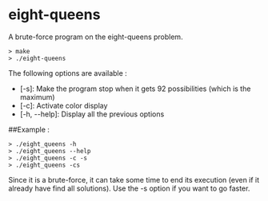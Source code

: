 eight-queens
============

A brute-force program on the eight-queens problem.

```Shell
> make
> ./eight-queens
```

The following options are available :
 * [-s]: Make the program stop when it gets 92 possibilities (which is the maximum)
 * [-c]: Activate color display
 * [-h, --help]: Display all the previous options

##Example :

```Shell
> ./eight_queens -h
> ./eight_queens --help
> ./eight_queens -c -s
> ./eight_queens -cs
```

Since it is a brute-force, it can take some time to end its execution (even if it already have find all solutions). Use the -s option if you want to go faster.
